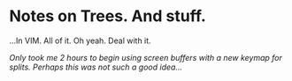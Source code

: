 # Notes on Trees. And stuff.
...In VIM. All of it. Oh yeah. Deal with it.

*Only took me 2 hours to begin using screen buffers with a new keymap for splits.*
*Perhaps this was not such a good idea...*


